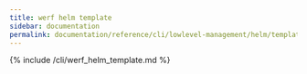 ```yaml
---
title: werf helm template
sidebar: documentation
permalink: documentation/reference/cli/lowlevel-management/helm/template.html
---
```


{% include /cli/werf_helm_template.md %}
